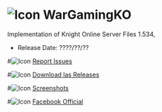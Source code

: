 # ![Icon](http://icons.iconarchive.com/icons/3xhumed/mega-games-pack-35/32/Knight-Online-World-3-icon.png "KO") WarGamingKO
Implementation of Knight Online Server Files 1.534, 

* Release Date: ????/??/??

#![Icon](https://cdn2.iconfinder.com/data/icons/flat-ui-2-1/1451/uiicons-51-32.png "IS") [Report Issues](https://github.com/WarGamingKO/WarGamingKO/issues "Issues")

#![Icon](https://cdn1.iconfinder.com/data/icons/hawcons/32/698392-icon-129-cloud-download-32.png "DW") [Download  las Releases](https://github.com/WarGamingKO/WarGamingKO/releases "Releases")

#![Icon](https://cdn2.iconfinder.com/data/icons/ballicons-2-vol-2/100/picture-32.png "PIC") [Screenshots](https://www.facebook.com/WarGamingKO/photos "Album")

#![Icon](https://cdn2.iconfinder.com/data/icons/social-18/512/Facebook-2-32.png "FB")   [Facebook Official](https://www.facebook.com/WarGamingKO/ "Facebook")


